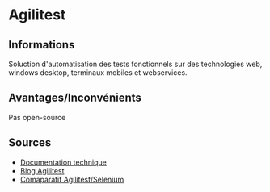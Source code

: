 # Agilitest

## Informations
Soluction d'automatisation des tests fonctionnels sur des technologies web, windows desktop, terminaux mobiles et webservices.

## Avantages/Inconvénients

Pas open-source 

## Sources
* [Documentation technique](https://www.agilitest.com/ressources/documentations/) 
* [Blog Agilitest](https://www.agilitest.com/blog/)
* [Comaparatif Agilitest/Selenium](https://www.all4test.fr/blog-du-testeur/automatisation-des-tests-logiciels-agilitest-vs-selenium/)
